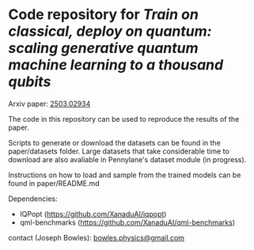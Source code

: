 # Code repository for *Train on classical, deploy on quantum: scaling generative quantum machine learning to a thousand qubits*

Arxiv paper: [2503.02934](https://arxiv.org/abs/2503.02934)

The code in this repository can be used to reproduce the results of the paper. 

Scripts to generate or download the datasets can be found in the
paper/datasets folder. Large datasets that take considerable time to download are also avaliable in Pennylane's dataset module (in progress). 

Instructions on how to load and sample from the trained models can be found in paper/README.md

Dependencies:
- IQPopt (https://github.com/XanaduAI/iqpopt)
- qml-benchmarks (https://github.com/XanaduAI/qml-benchmarks)


contact (Joseph Bowles): bowles.physics@gmail.com

